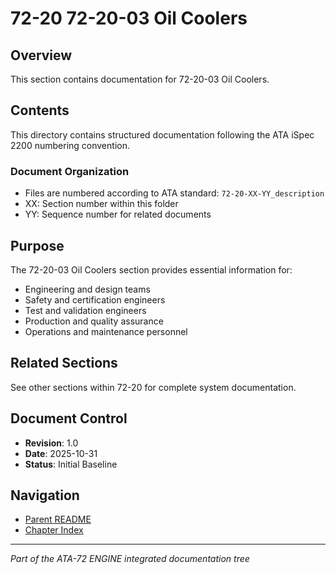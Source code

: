 # 72-20 72-20-03 Oil Coolers

## Overview
This section contains documentation for 72-20-03 Oil Coolers.

## Contents
This directory contains structured documentation following the ATA iSpec 2200 numbering convention.

### Document Organization
- Files are numbered according to ATA standard: `72-20-XX-YY_description`
- XX: Section number within this folder
- YY: Sequence number for related documents

## Purpose
The 72-20-03 Oil Coolers section provides essential information for:
- Engineering and design teams
- Safety and certification engineers
- Test and validation engineers
- Production and quality assurance
- Operations and maintenance personnel

## Related Sections
See other sections within 72-20 for complete system documentation.

## Document Control
- **Revision**: 1.0
- **Date**: 2025-10-31
- **Status**: Initial Baseline

## Navigation
- [Parent README](../README.md)
- [Chapter Index](../../INDEX.md)

---
*Part of the ATA-72 ENGINE integrated documentation tree*
